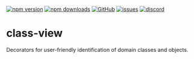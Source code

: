 [![npm version](https://img.shields.io/npm/v/@itrocks/class-view?logo=npm)](https://www.npmjs.org/package/@itrocks/class-view)
[![npm downloads](https://img.shields.io/npm/dm/@itrocks/class-view)](https://www.npmjs.org/package/@itrocks/class-view)
[![GitHub](https://img.shields.io/github/last-commit/itrocks-ts/class-view?color=2dba4e&label=commit&logo=github)](https://github.com/itrocks-ts/class-view)
[![issues](https://img.shields.io/github/issues/itrocks-ts/class-view)](https://github.com/itrocks-ts/class-view/issues)
[![discord](https://img.shields.io/discord/1314141024020467782?color=7289da&label=discord&logo=discord&logoColor=white)](https://25.re/ditr)

# class-view

Decorators for user-friendly identification of domain classes and objects.
